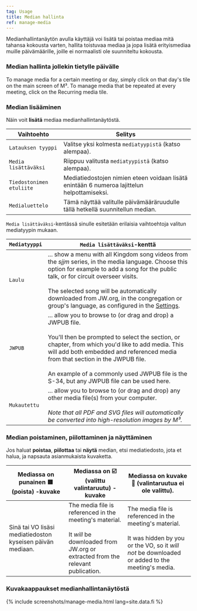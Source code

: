 ```yaml
---
tag: Usage
title: Median hallinta
ref: manage-media
---
```


Medianhallintanäytön avulla käyttäjä voi lisätä tai poistaa mediaa mitä tahansa kokousta varten, hallita toistuvaa mediaa ja jopa lisätä erityismediaa muille päivämäärille, joille ei normaalisti ole suunniteltu kokousta.

### Median hallinta jollekin tietylle päivälle

To manage media for a certain meeting or day, simply click on that day's tile on the main screen of M³. To manage media that be repeated at every meeting, click on the Recurring media tile.

### Median lisääminen

Näin voit **lisätä** mediaa medianhallintanäytöstä.

| Vaihtoehto               | Selitys                                                                                     |
| ------------------------ | ------------------------------------------------------------------------------------------- |
| `Latauksen tyyppi`       | Valitse yksi kolmesta `mediatyypistä` (katso alempaa).                                      |
| `Media lisättäväksi`     | Riippuu valitusta `mediatyypistä` (katso alempaa).                                          |
| `Tiedostonimen etuliite` | Mediatiedostojen nimien eteen voidaan lisätä enintään 6 numeroa lajittelun helpottamiseksi. |
| `Medialuettelo`          | Tämä näyttää valitulle päivämääräruudulle tällä hetkellä suunnitellun median.               |

`Media lisättäväksi`-kentässä sinulle esitetään erilaisia vaihtoehtoja valitun mediatyypin mukaan.

| `Mediatyyppi` | `Media lisättäväksi`-kenttä                                                                                                                                                                                                                                                                                                                                                                |
| ------------- | ------------------------------------------------------------------------------------------------------------------------------------------------------------------------------------------------------------------------------------------------------------------------------------------------------------------------------------------------------------------------------------------ |
| `Laulu`       | ... show a menu with all Kingdom song videos from the _sjjm_ series, in the media language. Choose this option for example to add a song for the public talk, or for circuit overseer visits. <br><br> The selected song will be automatically downloaded from JW.org, in the congregation or group's language, as configured in the [Settings]({{page.lang}}/#configuration). |
| `JWPUB`       | ... allow you to browse to (or drag and drop) a JWPUB file. <br><br> You'll then be prompted to select the section, or chapter, from which you'd like to add media. This will add both embedded and referenced media from that section in the JWPUB file. <br><br> An example of a commonly used JWPUB file is the S-34, but any JWPUB file can be used here.      |
| `Mukautettu`  | ... allow you to browse to (or drag and drop) any other media file(s) from your computer. <br><br> _Note that all PDF and SVG files will automatically be converted into high-resolution images by M³._                                                                                                                                                                        |

### Median poistaminen, piilottaminen ja näyttäminen

Jos haluat **poistaa**, **piilottaa** tai **näytä** median, etsi mediatiedosto, jota et halua, ja napsauta asianmukaista kuvaketta.

| Mediassa on punainen 🟥 (poista) -kuvake                    | Mediassa on ☑️ (valittu valintaruutu) -kuvake                                                                                                                | Mediassa on kuvake 🔲 (valintaruutua ei ole valittu).                                                                                                                         |
| ---------------------------------------------------------- | ------------------------------------------------------------------------------------------------------------------------------------------------------------ | ---------------------------------------------------------------------------------------------------------------------------------------------------------------------------- |
| Sinä tai VO lisäsi mediatiedoston kyseisen päivän mediaan. | The media file is referenced in the meeting's material. <br><br> It _will_ be downloaded from JW.org or extracted from the relevant publication. | The media file is referenced in the meeting's material. <br><br> It was hidden by you or the VO, so it _will not_ be downloaded or added to the meeting's media. |

### Kuvakaappaukset medianhallintanäytöstä

{% include screenshots/manage-media.html lang=site.data.fi %}

